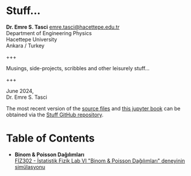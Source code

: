 # Stuff...
**Dr. Emre S. Tasci** <emre.tasci@hacettepe.edu.tr>  
Department of Engineering Physics  
Hacettepe University  
Ankara / Turkey

+++

Musings, side-projects, scribbles and other leisurely stuff...

+++

June 2024,  
Dr. Emre S. Tasci

The most recent version of the [source files](https://github.com/emresururi/Stuff) and [this jupyter book](https://emresururi.github.io/Stuff/) can be obtained via the [Stuff GitHub repository](https://github.com/emresururi/Stuff).

# Table of Contents
* **Binom & Poisson Dağılımları**  
  [FİZ302 - İstatistik Fizik Lab VI "Binom & Poisson Dağılımları" deneyinin simülasyonu](FIZ302_IstatistikLab_BinomPoisson)
